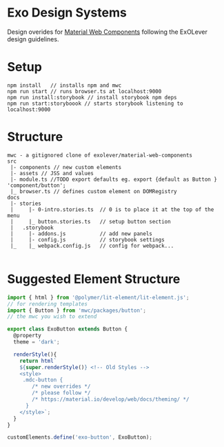 # Exo Design Systems
Design overides for [Material Web Components](https://github.com/material-components/material-components-web-components)
following the ExOLever design guidelines.

# Setup

```
npm install   // installs npm and mwc
npm run start // runs browser.ts at localhost:9000
npm run install:storybook // install storybook npm deps
npm run start:storyboook // starts storybook listening to localhost:9000
```


# Structure

```
mwc - a gitignored clone of exolever/material-web-components
src
 |- components // new custom elements
 |- assets // JSS and values
 |- module.ts //TODO export defaults eg. export {default as Button } 'component/button';
 |_ browser.ts // defines custom element on DOMRegistry
docs
 |- stories
 |     |- 0-intro.stories.ts  // 0 is to place it at the top of the menu
 |     |_ button.stories.ts   // setup button section
 |   .storybook
 |     |- addons.js           // add new panels
 |     |- config.js           // storybook settings
 |_    |_ webpack.config.js   // config for webpack...


```


# Suggested Element Structure

```javascript
import { html } from '@polymer/lit-element/lit-element.js';
// for rendering templates
import { Button } from 'mwc/packages/button';
// the mwc you wish to extend

export class ExoButton extends Button {
  @property
  theme = 'dark';

  renderStyle(){
    return html`
    ${super.renderStyle()} <!-- Old Styles -->
    <style>
     .mdc-button {
      	/* new overrides */
		/* please follow */
		/* https://material.io/develop/web/docs/theming/ */
      }
    </style>`;
  }
}

customElements.define('exo-button', ExoButton);

```

#